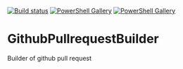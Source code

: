 [![Build status](https://ci.appveyor.com/api/projects/status/ycvgpwaqu2ip04v9?svg=true)](https://ci.appveyor.com/project/kosmonavtsv/githubpullrequestbuilder)
[![PowerShell Gallery](https://img.shields.io/powershellgallery/v/GithubPullrequestBuilder.svg)](https://www.powershellgallery.com/packages/GithubPullrequestBuilder)
[![PowerShell Gallery](https://img.shields.io/powershellgallery/dt/GithubPullrequestBuilder.svg)](https://www.powershellgallery.com/packages/GithubPullrequestBuilder)

# GithubPullrequestBuilder
Builder of github pull request
